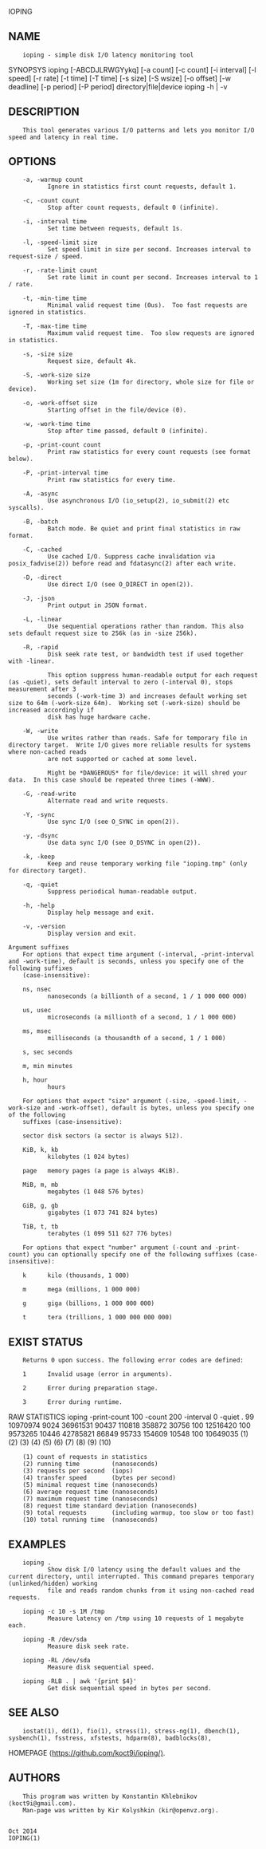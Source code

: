   IOPING
 
## NAME
        ioping - simple disk I/O latency monitoring tool
 
 SYNOPSYS
        ioping [-ABCDJLRWGYykq] [-a count] [-c count] [-i interval] [-l speed] [-r rate] [-t time] [-T time] [-s size] [-S wsize] [-o offset] [-w deadline]
               [-p period] [-P period] directory|file|device
        ioping -h | -v
 
## DESCRIPTION
        This tool generates various I/O patterns and lets you monitor I/O speed and latency in real time.
 
## OPTIONS
        -a, -warmup count
               Ignore in statistics first count requests, default 1.
 
        -c, -count count
               Stop after count requests, default 0 (infinite).
 
        -i, -interval time
               Set time between requests, default 1s.
 
        -l, -speed-limit size
               Set speed limit in size per second. Increases interval to request-size / speed.
 
        -r, -rate-limit count
               Set rate limit in count per second. Increases interval to 1 / rate.
 
        -t, -min-time time
               Minimal valid request time (0us).  Too fast requests are ignored in statistics.
 
        -T, -max-time time
               Maximum valid request time.  Too slow requests are ignored in statistics.
 
        -s, -size size
               Request size, default 4k.
 
        -S, -work-size size
               Working set size (1m for directory, whole size for file or device).
 
        -o, -work-offset size
               Starting offset in the file/device (0).
 
        -w, -work-time time
               Stop after time passed, default 0 (infinite).
 
        -p, -print-count count
               Print raw statistics for every count requests (see format below).
 
        -P, -print-interval time
               Print raw statistics for every time.
 
        -A, -async
               Use asynchronous I/O (io_setup(2), io_submit(2) etc syscalls).
 
        -B, -batch
               Batch mode. Be quiet and print final statistics in raw format.
 
        -C, -cached
               Use cached I/O. Suppress cache invalidation via posix_fadvise(2)) before read and fdatasync(2) after each write.
 
        -D, -direct
               Use direct I/O (see O_DIRECT in open(2)).
 
        -J, -json
               Print output in JSON format.
 
        -L, -linear
               Use sequential operations rather than random. This also sets default request size to 256k (as in -size 256k).
 
        -R, -rapid
               Disk seek rate test, or bandwidth test if used together with -linear.
 
               This option suppress human-readable output for each request (as -quiet), sets default interval to zero (-interval 0), stops measurement after 3
               seconds (-work-time 3) and increases default working set size to 64m (-work-size 64m).  Working set (-work-size) should be increased accordingly if
               disk has huge hardware cache.
 
        -W, -write
               Use writes rather than reads. Safe for temporary file in directory target.  Write I/O gives more reliable results for systems where non-cached reads
               are not supported or cached at some level.
 
               Might be *DANGEROUS* for file/device: it will shred your data.  In this case should be repeated three times (-WWW).
 
        -G, -read-write
               Alternate read and write requests.
 
        -Y, -sync
               Use sync I/O (see O_SYNC in open(2)).
 
        -y, -dsync
               Use data sync I/O (see O_DSYNC in open(2)).
 
        -k, -keep
               Keep and reuse temporary working file "ioping.tmp" (only for directory target).
 
        -q, -quiet
               Suppress periodical human-readable output.
 
        -h, -help
               Display help message and exit.
 
        -v, -version
               Display version and exit.
 
    Argument suffixes
        For options that expect time argument (-interval, -print-interval and -work-time), default is seconds, unless you specify one of the following suffixes
        (case-insensitive):
 
        ns, nsec
               nanoseconds (a billionth of a second, 1 / 1 000 000 000)
 
        us, usec
               microseconds (a millionth of a second, 1 / 1 000 000)
 
        ms, msec
               milliseconds (a thousandth of a second, 1 / 1 000)
 
        s, sec seconds
 
        m, min minutes
 
        h, hour
               hours
 
        For options that expect "size" argument (-size, -speed-limit, -work-size and -work-offset), default is bytes, unless you specify one of the following
        suffixes (case-insensitive):
 
        sector disk sectors (a sector is always 512).
 
        KiB, k, kb
               kilobytes (1 024 bytes)
 
        page   memory pages (a page is always 4KiB).
 
        MiB, m, mb
               megabytes (1 048 576 bytes)
 
        GiB, g, gb
               gigabytes (1 073 741 824 bytes)
 
        TiB, t, tb
               terabytes (1 099 511 627 776 bytes)
 
        For options that expect "number" argument (-count and -print-count) you can optionally specify one of the following suffixes (case-insensitive):
 
        k      kilo (thousands, 1 000)
 
        m      mega (millions, 1 000 000)
 
        g      giga (billions, 1 000 000 000)
 
        t      tera (trillions, 1 000 000 000 000)
 
## EXIST STATUS
        Returns 0 upon success. The following error codes are defined:
 
        1      Invalid usage (error in arguments).
 
        2      Error during preparation stage.
 
        3      Error during runtime.
 
 RAW STATISTICS
        ioping -print-count 100 -count 200 -interval 0 -quiet .
        99 10970974 9024 36961531 90437 110818 358872 30756 100 12516420
        100 9573265 10446 42785821 86849 95733 154609 10548 100 10649035
        (1) (2)     (3)   (4)      (5)   (6)   (7)    (8)   (9) (10)
 
        (1) count of requests in statistics
        (2) running time         (nanoseconds)
        (3) requests per second  (iops)
        (4) transfer speed       (bytes per second)
        (5) minimal request time (nanoseconds)
        (6) average request time (nanoseconds)
        (7) maximum request time (nanoseconds)
        (8) request time standard deviation (nanoseconds)
        (9) total requests       (including warmup, too slow or too fast)
        (10) total running time  (nanoseconds)
 
## EXAMPLES
        ioping .
               Show disk I/O latency using the default values and the current directory, until interrupted. This command prepares temporary (unlinked/hidden) working
               file and reads random chunks from it using non-cached read requests.
 
        ioping -c 10 -s 1M /tmp
               Measure latency on /tmp using 10 requests of 1 megabyte each.
 
        ioping -R /dev/sda
               Measure disk seek rate.
 
        ioping -RL /dev/sda
               Measure disk sequential speed.
 
        ioping -RLB . | awk '{print $4}'
               Get disk sequential speed in bytes per second.
 
## SEE ALSO
        iostat(1), dd(1), fio(1), stress(1), stress-ng(1), dbench(1), sysbench(1), fsstress, xfstests, hdparm(8), badblocks(8),
 
 HOMEPAGE
        ⟨https://github.com/koct9i/ioping/⟩.
 
## AUTHORS
        This program was written by Konstantin Khlebnikov ⟨koct9i@gmail.com⟩.
        Man-page was written by Kir Kolyshkin ⟨kir@openvz.org⟩.
 
                                                                               Oct 2014                                                                     IOPING(1)

